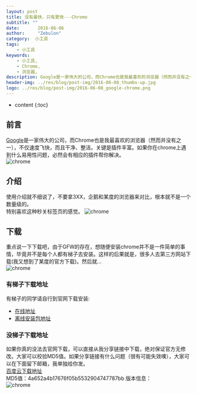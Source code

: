 ```yaml
---
layout: post
title: 没有最快，只有更快---Chrome
subtitle: ""
date:       2016-06-06
author:     "Zebulon"
category:  小工具
tags:
    - 小工具
keywords:
    - 小工具,
    - Chrome,
    - 浏览器,
description: Google是一家伟大的公司，而Chrome也是我最喜欢的浏览器（然而并没有之一），不仅速度飞快，而且干净、整洁。关键是插件丰富。如果你在chrome上遇到什么易用性问题，必然会有相应的插件帮你解决。
header-img: ../res/blog/post-img/2016-06-08_thumbs-up.jpg
logo: ../res/blog/post-img/2016-06-08_google-chrome.png
---
```

* content
{:toc}

## 前言

[Google](https://www.google.com)是一家伟大的公司，而Chrome也是我最喜欢的浏览器（然而并没有之一），不仅速度飞快，而且干净、整洁。关键是插件丰富。如果你在chrome上遇到什么易用性问题，必然会有相应的插件帮你解决。  
![chrome](../res/blog/post-img/2016-06-08_chrome.png)

## 介绍

使用介绍就不细说了，不要拿3XX，企鹅和某度的浏览器来对比，根本就不是一个数量级的。  
特别喜欢这种秒关标签页的感觉。
![chrome](../res/blog/post-img/2016-06-08-chrome.gif)

## 下载

重点说一下下载吧，由于GFW的存在，想随便安装chrome并不是一件简单的事情，毕竟并不是每个人都有梯子去安装。这样的后果就是，很多人去第三方网站下载(我又想到了某度的官方下载)。然后就...  
![chrome](../res/blog/post-img/2016-06-08_baidu-chrome.png)

### 有梯子下载地址

有梯子的同学请自行到官网下载安装:
- [在线地址](https://www.google.com/chrome/browser/desktop/index.html)
- [离线安装包地址](https://www.google.com/chrome/browser/desktop/index.html?standalone=1)

### 没梯子下载地址

如果你真的没法去官网下载，可以直接从我分享链接中下载，绝对保证官方无修改。大家可以校验MD5值。如果分享链接有什么问题（很有可能失效噢），大家可以在下面留下邮箱，我单独给你发。  
[百度云下载地址](http://pan.baidu.com/s/1bpdW7t9 )  
MD5值：4a652a4b17676f05b5532904747787bb
版本信息：  
![chrome](../res/blog/post-img/2016-06-08_chrome_version-1.png)


